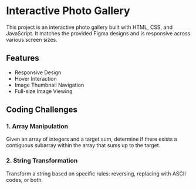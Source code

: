 # Interactive Photo Gallery

This project is an interactive photo gallery built with HTML, CSS, and JavaScript. It matches the provided Figma designs and is responsive across various screen sizes.

## Features

- Responsive Design
- Hover Interaction
- Image Thumbnail Navigation
- Full-size Image Viewing

## Coding Challenges

### 1. Array Manipulation

Given an array of integers and a target sum, determine if there exists a contiguous subarray within the array that sums up to the target.

### 2. String Transformation

Transform a string based on specific rules: reversing, replacing with ASCII codes, or both.
